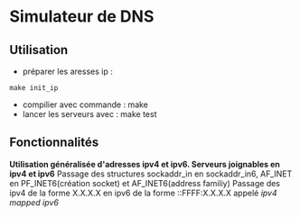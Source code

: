 # Simulateur de DNS


## Utilisation

- préparer les aresses ip : 
```console
make init_ip
```
- compilier avec commande : make 
- lancer les serveurs avec : make test

## Fonctionnalités

**Utilisation généralisée d'adresses ipv4 et ipv6. Serveurs joignables en ipv4 et ipv6**
Passage des structures sockaddr_in en sockaddr_in6, AF_INET en PF_INET6(création socket) et AF_INET6(address familiy)
Passage des ipv4 de la forme X.X.X.X en ipv6 de la forme ::FFFF:X.X.X.X appelé *ipv4 mapped ipv6*